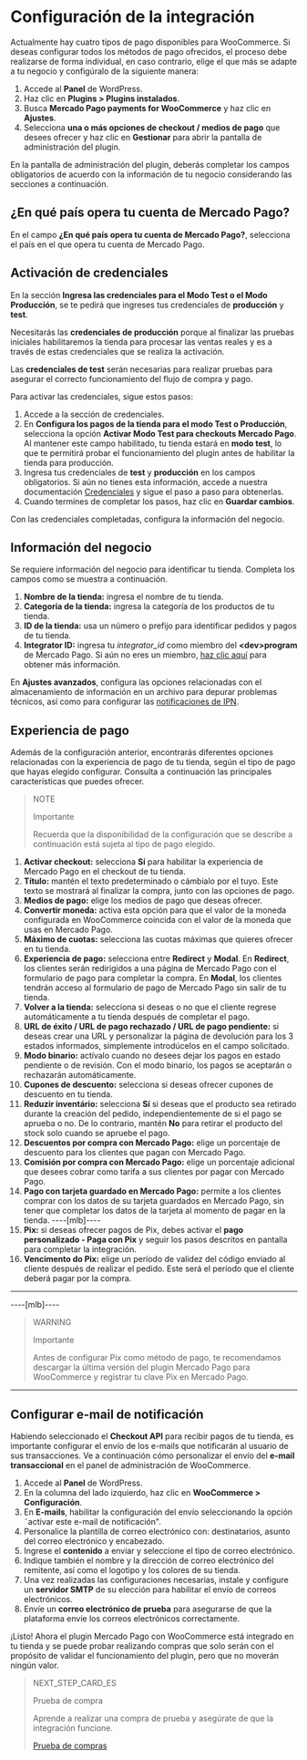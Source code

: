 # Configuración de la integración

Actualmente hay cuatro tipos de pago disponibles para WooCommerce. Si deseas configurar todos los métodos de pago ofrecidos, el proceso debe realizarse de forma individual, en caso contrario, elige el que más se adapte a tu negocio y configúralo de la siguiente manera:

1. Accede al **Panel** de WordPress.
2. Haz clic en **Plugins > Plugins instalados**.
3. Busca **Mercado Pago payments for WooCommerce** y haz clic en **Ajustes**.
4. Selecciona **una o más opciones de checkout / medios de pago** que desees ofrecer y haz clic en **Gestionar** para abrir la pantalla de administración del plugin.

En la pantalla de administración del plugin, deberás completar los campos obligatorios de acuerdo con la información de tu negocio considerando las secciones a continuación.

## ¿En qué país opera tu cuenta de Mercado Pago?

En el campo **¿En qué país opera tu cuenta de Mercado Pago?**, selecciona el país en el que opera tu cuenta de Mercado Pago. 

## Activación de credenciales

En la sección **Ingresa las credenciales para el Modo Test o el Modo Producción**, se te pedirá que ingreses tus credenciales de **producción** y **test**.

Necesitarás las **credenciales de producción** porque al finalizar las pruebas iniciales habilitaremos la tienda para procesar las ventas reales y es a través de estas credenciales que se realiza la activación.

Las **credenciales de test** serán necesarias para realizar pruebas para asegurar el correcto funcionamiento del flujo de compra y pago.

Para activar las credenciales, sigue estos pasos:

1. Accede a la sección de credenciales.
2. En **Configura los pagos de la tienda para el modo Test o Producción**, selecciona la opción **Activar Modo Test para checkouts Mercado Pago**. Al mantener este campo habilitado, tu tienda estará en **modo test**, lo que te permitirá probar el funcionamiento del plugin antes de habilitar la tienda para producción.
3. Ingresa tus credenciales de **test** y **producción** en los campos obligatorios. Si aún no tienes esta información, accede a nuestra documentación [Credenciales](https://www.mercadopago.[FAKER][URL][DOMAIN]/developers/es/guides/resources/credentials) y sigue el paso a paso para obtenerlas. 
4. Cuando termines de completar los pasos, haz clic en **Guardar cambios**.

Con las credenciales completadas, configura la información del negocio.

## Información del negocio

Se requiere información del negocio para identificar tu tienda. Completa los campos como se muestra a continuación.

1. **Nombre de la tienda:** ingresa el nombre de tu tienda.
2. **Categoría de la tienda:** ingresa la categoría de los productos de tu tienda.
3. **ID de la tienda:** usa un número o prefijo para identificar pedidos y pagos de tu tienda.
4. **Integrator ID:** ingresa tu *integrator_id* como miembro del **&lt;dev&gt;program** de Mercado Pago. Si aún no eres un miembro, [haz clic aquí](https://www.mercadopago[FAKER][URL][DOMAIN]/developers/es/developer-program) para obtener más información.

En **Ajustes avanzados**, configura las opciones relacionadas con el almacenamiento de información en un archivo para depurar problemas técnicos, así como para configurar las [notificaciones de IPN](https://www.mercadopago[FAKER][URL][DOMAIN]/developers/es/guides/notifications/ipn).

## Experiencia de pago

Además de la configuración anterior, encontrarás diferentes opciones relacionadas con la experiencia de pago de tu tienda, según el tipo de pago que hayas elegido configurar. Consulta a continuación las principales características que puedes ofrecer.

> NOTE
>
> Importante
>
> Recuerda que la disponibilidad de la configuración que se describe a continuación está sujeta al tipo de pago elegido.

1. **Activar checkout:** selecciona **Sí** para habilitar la experiencia de Mercado Pago en el checkout de tu tienda.
2. **Título:** mantén el texto predeterminado o cámbialo por el tuyo. Este texto se mostrará al finalizar la compra, junto con las opciones de pago.
3. **Medios de pago:** elige los medios de pago que deseas ofrecer.
4. **Convertir moneda:** activa esta opción para que el valor de la moneda configurada en WooCommerce coincida con el valor de la moneda que usas en Mercado Pago.
5. **Máximo de cuotas:** selecciona las cuotas máximas que quieres ofrecer en tu tienda.
6. **Experiencia de pago:** selecciona entre **Redirect** y **Modal**. En **Redirect**, los clientes serán redirigidos a una página de Mercado Pago con el formulario de pago para completar la compra. En **Modal**, los clientes tendrán acceso al formulario de pago de Mercado Pago sin salir de tu tienda.
7. **Volver a la tienda:** selecciona si deseas o no que el cliente regrese automáticamente a tu tienda después de completar el pago.
8. **URL de éxito / URL de pago rechazado / URL de pago pendiente:** si deseas crear una URL y personalizar la página de devolución para los 3 estados informados, simplemente introdúcelos en el campo solicitado.
9. **Modo binario:** actívalo cuando no desees dejar los pagos en estado pendiente o de revisión. Con el modo binario, los pagos se aceptarán o rechazarán automáticamente.
10. **Cupones de descuento:** selecciona si deseas ofrecer cupones de descuento en tu tienda.
11. **Reduzir inventário:** selecciona **Sí** si deseas que el producto sea retirado durante la creación del pedido, independientemente de si el pago se aprueba o no. De lo contrario, mantén **No** para retirar el producto del stock solo cuando se apruebe el pago. 
12. **Descuentos por compra con Mercado Pago:** elige un porcentaje de descuento para los clientes que pagan con Mercado Pago.
13. **Comisión por compra con Mercado Pago:** elige un porcentaje adicional que desees cobrar como tarifa a sus clientes por pagar con Mercado Pago.
14. **Pago con tarjeta guardado en Mercado Pago:** permite a los clientes comprar con los datos de su tarjeta guardados en Mercado Pago, sin tener que completar los datos de la tarjeta al momento de pagar en la tienda.
----[mlb]----
15. **Pix:** si deseas ofrecer pagos de Pix, debes activar el **pago personalizado - Paga con Pix** y seguir los pasos descritos en pantalla para completar la integración.
16. **Vencimento do Pix:** elige un período de validez del código enviado al cliente después de realizar el pedido. Este será el período que el cliente deberá pagar por la compra.
------------

----[mlb]----
> WARNING
>
> Importante
>
> Antes de configurar Pix como método de pago, te recomendamos descargar la última versión del plugin Mercado Pago para WooCommerce y registrar tu clave Pix en Mercado Pago. 
------------

## Configurar e-mail de notificación

Habiendo seleccionado el **Checkout API** para recibir pagos de tu tienda, es importante configurar el envío de los e-mails que notificarán al usuario de sus transacciones. Ve a continuación cómo personalizar el envío del **e-mail transaccional** en el panel de administración de WooCommerce.

1. Accede al **Panel** de WordPress.
2. En la columna del lado izquierdo, haz clic en **WooCommerce > Configuración**.
3. En **E-mails**, habilitar la configuración del envío seleccionando la opción ˜activar este e-mail de notificación".
4. Personalice la plantilla de correo electrónico con: destinatarios, asunto del correo electrónico y encabezado.
5. Ingrese el **contenido** a enviar y seleccione el tipo de correo electrónico.
6. Indique también el nombre y la dirección de correo electrónico del remitente, así como el logotipo y los colores de su tienda.
7. Una vez realizadas las configuraciones necesarias, instale y configure un **servidor SMTP** de su elección para habilitar el envío de correos electrónicos.
8. Envíe un **correo electrónico de prueba** para asegurarse de que la plataforma envíe los correos electrónicos correctamente.

¡Listo! Ahora el plugin Mercado Pago con WooCommerce está integrado en tu tienda y se puede probar realizando compras que solo serán con el propósito de validar el funcionamiento del plugin, pero que no moverán ningún valor.

> NEXT_STEP_CARD_ES
>
> Prueba de compra
>
> Aprende a realizar una compra de prueba y asegúrate de que la integración funcione.
>
> [Prueba de compras](https://www.mercadopago[FAKER][URL][DOMAIN]/developers/es/guides/plugins/woocommerce/testing)